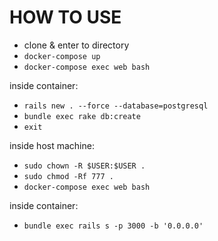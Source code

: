 # HOW TO USE

- clone & enter to directory
- `docker-compose up`
- `docker-compose exec web bash`

inside container:
- `rails new . --force --database=postgresql`
- `bundle exec rake db:create`
- `exit`

inside host machine:
- `sudo chown -R $USER:$USER .`
- `sudo chmod -Rf 777 .`
- `docker-compose exec web bash`

inside container:
- `bundle exec rails s -p 3000 -b '0.0.0.0'`
